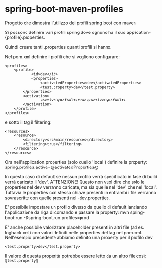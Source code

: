 # spring-boot-maven-profiles
Progetto che dimostra l'utilizzo dei profili spring boot con maven

Si possono definire vari profili spring dove ognuno ha il suo application-{profile}.properties.

Quindi creare tanti .properties quanti profili si hanno.

Nel pom.xml definire i profili che si vogliono configurare:
```
<profiles>      	
  	<profile>
    		<id>dev</id>
    		<properties>
    			<activatedProperties>dev</activatedProperties>
    			<test.property>dev</test.property>
		</properties> 
		<activation>
    			<activeByDefault>true</activeByDefault>
		</activation>
  	</profile>
</profiles>
```

e sotto il tag <build> il filtering:
```
<resources>
    <resource>
        <directory>src/main/resources</directory>
        <filtering>true</filtering>
    </resource>
</resources>
```

Ora nell'application.properties (solo quello 'local') definire la property:
spring.profiles.active=@activatedProperties@

In questo caso di default se nessun profilo verrà specificato in fase di build verrà caricato il 'dev'.
ATTENZIONE!
Questo non vuol dire che solo le properties nel dev verranno caricate, ma sia quelle nel 'dev' che nel 'local'.
Tuttavia le properties con stessa chiave presenti in entrambi i file verranno sovrascritte con quelle presenti nel -dev.properties.

E' possibile impostare un profilo diverso da quello di default lanciando l'applicazione da riga di comando e passare la property:
mvn spring-boot:run -Dspring-boot.run.profiles=prod

E' anche possibile valorizzare placeholder presenti in altri file (ad es. logback.xml) con valori definiti nelle properties del tag <profile> nel pom.xml.
Nell'esempio precedente abbiamo definito una property per il profilo dev
```
<test.property>dev</test.property>
```
Il valore di questa properità potrebbe essere letto da un altro file così:
	```
	@test.property@
	```
